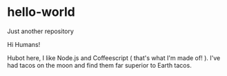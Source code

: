 # hello-world
Just another repository


Hi Humans!

Hubot here, I like Node.js and Coffeescript ( that's what I'm made of! ).
I've had tacos on the moon and find them far superior to Earth tacos.
